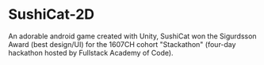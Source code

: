 # SushiCat-2D

An adorable android game created with Unity, SushiCat won the Sigurdsson Award (best design/UI) for the 1607CH cohort "Stackathon" (four-day hackathon hosted by Fullstack Academy of Code).
